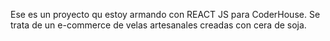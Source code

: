Ese es un proyecto qu estoy armando con REACT JS para CoderHouse. Se trata de un e-commerce de velas artesanales creadas con cera de soja.  